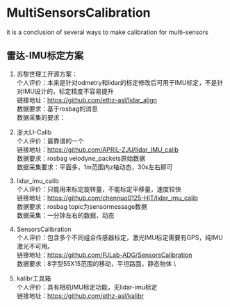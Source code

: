 # MultiSensorsCalibration
it is a conclusion of several ways to make calibration for multi-sensors
## 雷达-IMU标定方案
1. 苏黎世理工开源方案：\
  个人评价：本来是针对odmetry和lidar的标定修改后可用于IMU标定，不是针对IMU设计的，标定精度不容易提升\
  链接地址：https://github.com/ethz-asl/lidar_align \
  数据要求：基于rosbag的消息\
  数据采集的要求：

2. 浙大LI-Calib \
  个人评价：最靠谱的一个 \
  链接地址：https://github.com/APRIL-ZJU/lidar_IMU_calib \
  数据要求：rosbag velodyne_packets原始数据 \
  数据采集要求：平面多，1m范围内z轴动态，30s左右即可

3. lidar_imu_calib \
 个人评价：只能用来标定旋转量，不能标定平移量，速度较快 \
 链接地址：https://github.com/chennuo0125-HIT/lidar_imu_calib \
 数据要求：rosbag topic为sensormessage数据\
 数据采集：一分钟左右的数据，动态

4. SensorsCalibration \
 个人评价：包含多个不同组合传感器标定，激光IMU标定需要有GPS，纯IMU激光不可用。\
 链接地址：https://github.com/PJLab-ADG/SensorsCalibration \
 数据要求：8字型55X15范围的移动，平坦路面，静态物体 \

5. kalibr工具箱 \
 个人评价：具有相机IMU标定功能，无lidar-imu标定 \
 链接地址：https://github.com/ethz-asl/kalibr

